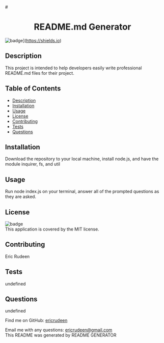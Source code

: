 #<h1 align="center">README.md Generator</h1>

![badge](https://img.shields.io/badge/license-MIT-blue)](https://shields.io)

## Description<br/>
This project is intended to help developers easily write professional README.md files for their project.<br/>

## Table of Contents<br/>
- [Description](#description)<br/>
- [Installation](#installation)<br/>
- [Usage](#usage)<br/>
- [License](#license)<br/>
- [Contributing](#contributing)<br/>
- [Tests](#tests)<br/>
- [Questions](#questions)<br/>

## Installation<br/>
Download the repository to your local machine, install node.js, and have the module inquirer, fs, and util<br/>

## Usage<br/>
Run node index.js on your terminal, answer all of the prompted questions as they are asked.<br/>

## License<br/>
![badge](https://img.shields.io/badge/license-MIT-brightgreen)
<br/>
This application is covered by the MIT license.
<br/>

## Contributing<br/>
Eric Rudeen<br/>

## Tests<br/>
undefined<br/>

## Questions<br/>
undefined<br/>

Find me on GitHub: [ericrudeen](https://github.com/ericrudeen)<br/>

Email me with any questions: ericrudeen@gmail.com<br/>
This README was generated by README GENERATOR